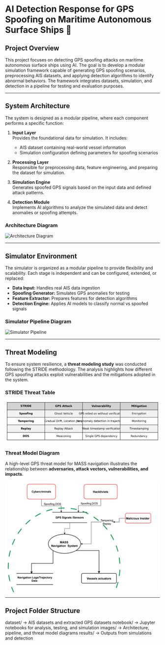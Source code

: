 # AI Detection Response for GPS Spoofing on Maritime Autonomous Surface Ships 🚢 

## Project Overview
This project focuses on detecting GPS spoofing attacks on maritime autonomous surface ships using AI. The goal is to develop a modular simulation framework capable of generating GPS spoofing scenarios, preprocessing AIS datasets, and applying detection algorithms to identify abnormal behaviors. The framework integrates datasets, simulation, and detection in a pipeline for testing and evaluation purposes.

---

## System Architecture
The system is designed as a modular pipeline, where each component performs a specific function:

1. **Input Layer**  
   Provides the foundational data for simulation. It includes:
   - AIS dataset containing real-world vessel information
   - Simulation configuration defining parameters for spoofing scenarios

2. **Processing Layer**  
   Responsible for preprocessing data, feature engineering, and preparing the dataset for simulation.

3. **Simulation Engine**  
   Generates spoofed GPS signals based on the input data and defined attack patterns.

4. **Detection Module**  
   Implements AI algorithms to analyze the simulated data and detect anomalies or spoofing attempts.

### Architecture Diagram
![Architecture Diagram](images/GPS.drawio.png)

---

## Simulator Environment
The simulator is organized as a modular pipeline to provide flexibility and scalability. Each stage is independent and can be configured, extended, or replaced:

- **Data Input:** Handles real AIS data ingestion  
- **Spoofing Generator:** Simulates GPS anomalies for testing  
- **Feature Extractor:** Prepares features for detection algorithms  
- **Detection Engine:** Applies AI models to classify normal vs spoofed signals  

### Simulator Pipeline Diagram
![Simulator Pipeline](images/Data%20Pipeline.png)

---

## Threat Modeling
To ensure system resilience, a **threat modeling study** was conducted following the STRIDE methodology. The analysis highlights how different GPS spoofing attacks exploit vulnerabilities and the mitigations adopted in the system.

### STRIDE Threat Table
![STRIDE Threat Table](https://github.com/InesAg405/AI-Detection-Response-for-GPS-Spoofing-on-MASS/blob/main/images/STRIDE_table2.png)
### Threat Model Diagram
A high-level GPS threat model for MASS navigation illustrates the relationship between **adversaries, attack vectors, vulnerabilities, and impacts**.

![Threat Model Diagram](https://github.com/InesAg405/AI-Detection-Response-for-GPS-Spoofing-on-MASS/blob/main/images/model2.png)

---

## Project Folder Structure
dataset/ → AIS datasets and extracted GPS datasets
notebook/ → Jupyter notebooks for analysis, testing, and simulation
images/ → Architecture, pipeline, and threat model diagrams
results/ → Outputs from simulations and detection 
